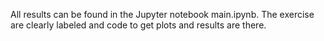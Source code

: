 All results can be found in the Jupyter notebook main.ipynb. 
The exercise are clearly labeled and code to get plots and results are there.
